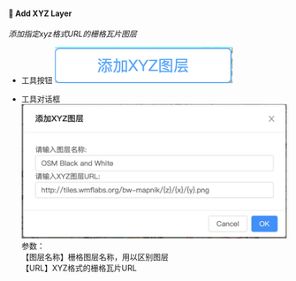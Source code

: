 #### 🧩 Add XYZ Layer
_添加指定xyz格式URL的栅格瓦片图层_
* 工具按钮
![Add XYZ Layer Button](./addXYZLayerButton.png)

* 工具对话框
![Add XYZ Layer Modal](addXYZLayerModal.png)
参数：  
    【图层名称】栅格图层名称，用以区别图层  
    【URL】XYZ格式的栅格瓦片URL




